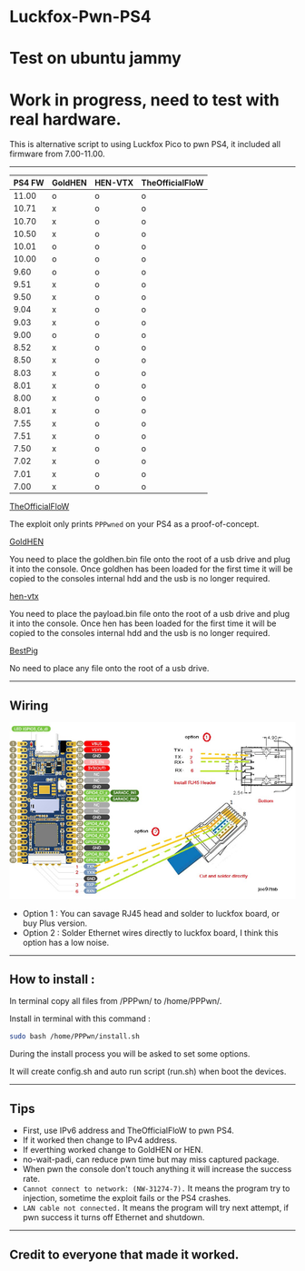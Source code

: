 # Luckfox-Pwn-PS4

# Test on ubuntu jammy
# Work in progress, need to test with real hardware.

This is alternative script to using Luckfox Pico to pwn PS4, it included all firmware from 7.00-11.00.

---------------------------------------------------------------------------------------


| PS4 FW | GoldHEN | HEN-VTX | TheOfficialFloW |
| --- | --- | --- | --- |
| 11.00 | o | o | o |
| 10.71 | x | o | o |
| 10.70 | x | o | o |
| 10.50 | x | o | o |
| 10.01 | o | o | o |
| 10.00 | o | o | o |
| 9.60 | o | o | o |
| 9.51 | x | o | o |
| 9.50 | x | o | o |
| 9.04 | x | o | o |
| 9.03 | x | o | o |
| 9.00 | o | o | o |
| 8.52 | x | o | o |
| 8.50 | x | o | o |
| 8.03 | x | o | o |
| 8.01 | x | o | o |
| 8.00 | x | o | o |
| 8.01 | x | o | o |
| 7.55 | x | o | o |
| 7.51 | x | o | o |
| 7.50 | x | o | o |
| 7.02 | x | o | o |
| 7.01 | x | o | o |
| 7.00 | x | o | o |

[TheOfficialFloW](https://github.com/TheOfficialFloW/PPPwn)

The exploit only prints `PPPwned` on your PS4 as a proof-of-concept.

[GoldHEN](https://github.com/GoldHEN/GoldHEN/releases)

You need to place the goldhen.bin file onto the root of a usb drive and plug it into the console.
Once goldhen has been loaded for the first time it will be copied to the consoles internal hdd and the usb is no longer required.

[hen-vtx](https://github.com/EchoStretch/ps4-hen-vtx/releases)

You need to place the payload.bin file onto the root of a usb drive and plug it into the console.
Once hen has been loaded for the first time it will be copied to the consoles internal hdd and the usb is no longer required.

[BestPig](https://github.com/BestPig/ps4-hen-vtx/releases)

No need to place any file onto the root of a usb drive.

---------------------------------------------------------------------------------------
## Wiring

<img src="wiring.jpg" />

- Option 1 : You can savage RJ45 head and solder to luckfox board, or buy Plus version.
- Option 2 : Solder Ethernet wires directly to luckfox board, I think this option has a low noise.

---------------------------------------------------------------------------------------

## How to install :

In terminal copy all files from /PPPwn/ to /home/PPPwn/.

Install in terminal with this command :

```sh
sudo bash /home/PPPwn/install.sh
```

During the install process you will be asked to set some options.

It will create config.sh and auto run script (run.sh) when boot the devices.

---------------------------------------------------------------------------------------

## Tips

- First, use IPv6 address and TheOfficialFloW to pwn PS4.
- If it worked then change to IPv4 address.
- If everthing worked change to GoldHEN or HEN.
- no-wait-padi, can reduce pwn time but may miss captured package.
- When pwn the console don't touch anything it will increase the success rate.
- `Cannot connect to network: (NW-31274-7).` It means the program try to injection, sometime the exploit fails or the PS4 crashes.
- `LAN cable not connected.` It means the program will try next attempt, if pwn success it turns off Ethernet and shutdown.
 
---------------------------------------------------------------------------------------

## Credit to everyone that made it worked.
